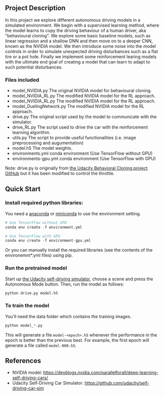 

## Project Description

In this project we explore different autonomous driving models in a simulated environment. We begin with a supervised learning method, where the model learns to copy the driving behaviour of a human driver, aka "behavioural cloning". We explore some basic baseline models, such as linear regression and a shallow DNN and then move on to a deeper CNN, known as the NVIDIA model. We then introduce some noise into the model controls in order to simulate unexpected driving disturbances such as a flat tire or a pot hole. Finally we implement some reinforcement learing models with the ultimate end goal of creating a model that can learn to adapt to such potential disturbances.  

### Files included

- model_NVIDIA.py The original NVIDIA model for behavioural cloning. 
- model_NVIDIA_RL.py The modified NVIDIA model for the RL approach.
- model_NVIDIA_RL.py The modified NVIDIA model for the RL approach.
- model_DuelingNetwork.py The modified NVIDIA model for the RL approach.
- drive.py The original script used by the model to communicate with the simulator. 
- drive_RL.py The script used to drive the car with the reinforcement learning algorithm. 
- utils.py The script to provide useful functionalities (i.e. image preprocessing and augumentation)
- model.h5 The model weights.
- environments.yml conda environment (Use TensorFlow without GPU)
- environments-gpu.yml conda environment (Use TensorFlow with GPU)

Note: drive.py is originally from [the Udacity Behavioral Cloning project GitHub](https://github.com/udacity/CarND-Behavioral-Cloning-P3) but it has been modified to control the throttle.

## Quick Start

### Install required python libraries:

You need a [anaconda](https://www.continuum.io/downloads) or [miniconda](https://conda.io/miniconda.html) to use the environment setting.

```python
# Use TensorFlow without GPU
conda env create -f environment.yml 

# Use TensorFlow with GPU
conda env create -f environment-gpu.yml
```

Or you can manually install the required libraries (see the contents of the environemnt*.yml files) using pip.

### Run the pretrained model

Start up [the Udacity self-driving simulator](https://github.com/udacity/self-driving-car-sim), choose a scene and press the Autonomous Mode button.  Then, run the model as follows:

```python
python drive.py model.h5
```

### To train the model

You'll need the data folder which contains the training images.

```python
python model_*.py
```

This will generate a file `model-<epoch>.h5` whenever the performance in the epoch is better than the previous best.  For example, the first epoch will generate a file called `model-000.h5`.


## References
- NVIDIA model: https://devblogs.nvidia.com/parallelforall/deep-learning-self-driving-cars/
- Udacity Self-Driving Car Simulator: https://github.com/udacity/self-driving-car-sim
